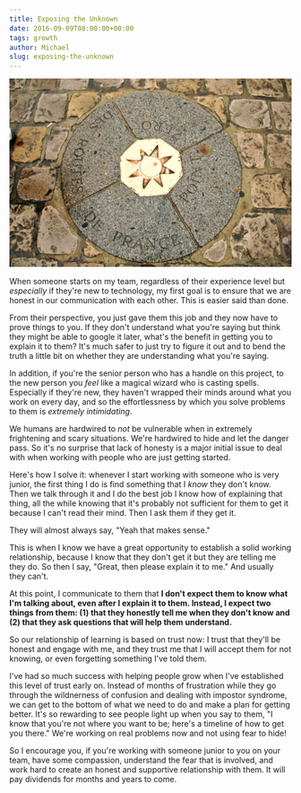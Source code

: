 ```yaml
---
title: Exposing the Unknown
date: 2016-09-09T08:00:00+00:00
tags: growth
author: Michael
slug: exposing-the-unknown
---
```

<div class="full-width">
  <img src="/images/feature-exposing-the-unknown.jpg" alt="Exposing the Unknown" />
</div>

When someone starts on my team, regardless of their experience level but _especially_ if they're new to technology, my first goal is to ensure that we are honest in our communication with each other. This is easier said than done.

From their perspective, you just gave them this job and they now have to prove things to you. If they don't understand what you're saying but think they might be able to google it later, what's the benefit in getting you to explain it to them? It's much safer to just try to figure it out and to bend the truth a little bit on whether they are understanding what you're saying. 

In addition, if you're the senior person who has a handle on this project, to the new person you _feel_ like a magical wizard who is casting spells. Especially if they're new, they haven't wrapped their minds around what you work on every day, and so the effortlessness by which you solve problems to them is _extremely intimidating_.

We humans are hardwired to _not_ be vulnerable when in extremely frightening and scary situations. We're hardwired to hide and let the danger pass. So it's no surprise that lack of honesty is a major initial issue to deal with when working with people who are just getting started.

Here's how I solve it: whenever I start working with someone who is very junior, the first thing I do is find something that I _know_ they don't know. Then we talk through it and I do the best job I know how of explaining that thing, all the while knowing that it's probably not sufficient for them to get it because I can't read their mind. Then I ask them if they get it.

They will almost always say, "Yeah that makes sense."

This is when I know we have a great opportunity to establish a solid working relationship, because I know that they don't get it but they are telling me they do. So then I say, "Great, then please explain it to me." And usually they can't.

At this point, I communicate to them that **I don't expect them to know what I'm talking about, even after I explain it to them. Instead, I expect two things from them: (1) that they honestly tell me when they don't know and (2) that they ask questions that will help them understand.**

So our relationship of learning is based on trust now: I trust that they'll be honest and engage with me, and they trust me that I will accept them for not knowing, or even forgetting something I've told them.

I've had so much success with helping people grow when I've established this level of trust early on. Instead of months of frustration while they go through the wildnerness of confusion and dealing with impostor syndrome, we can get to the bottom of what we need to do and make a plan for getting better. It's so rewarding to see people light up when you say to them, "I know that you're not where you want to be; here's a timeline of how to get you there." We're working on real problems now and not using fear to hide!

So I encourage you, if you're working with someone junior to you on your team, have some compassion, understand the fear that is involved, and work hard to create an honest and supportive relationship with them. It will pay dividends for months and years to come.